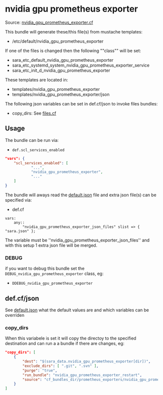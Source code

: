 
# nvidia gpu prometheus exporter

Source: [nvidia_gpu_prometheus_exporter.cf](/services/nvidia_gpu_prometheus_exporter.cf)

This bundle will generate these/this file(s) from mustache templates:

 * /etc/default/nvidia_gpu_prometheus_exporter

If one of the files is changed then the following ""class"" will be set:
 * sara_etc_default_nvidia_gpu_prometheus_exporter
 * sara_etc_systemd_system_nvidia_gpu_prometheus_exporter_service
 * sara_etc_init_d_nvidia_gpu_prometheus_exporter

These templates are located in:
 * templates/nvidia_gpu_prometheus_exporter
 * templates/nvidia_gpu_prometheus_exporter/json

The following json variables can be set in def.cf/json to invoke files bundles:
  * copy_dirs: See [files.cf](/masterfiles/lib/scl/files.cf)

## Usage

The bundle can be run via:
 * `def.scl_services_enabled`
```json
"vars": {
    "scl_services_enabled": [
            "...",
            "nvidia_gpu_prometheus_exporter",
            "..."
    ]
}
```

The bundle will aways read the [default.json](/templates/nvidia_gpu_prometheus_exporter/json/default.json) file
and extra json file(s) can be specified via:
 * def.cf
```
vars:
    any::
        "nvidia_gpu_prometheus_exporter_json_files" slist => { "sara.json" };
```

The variable must be ''nvidia_gpu_prometheus_exporter_json_files'' and with this setup 1 extra json file will be  merged.

### DEBUG

if you want to debug this bundle set the `DEBUG_nvidia_gpu_prometheus_exporter` class, eg:
 * `DDEBUG_nvidia_gpu_prometheus_exporter`

## def.cf/json

See [default.json](/templates/nvidia_gpu_prometheus_exporter/json/default.json) what the default values are and
which variables can be overriden

### copy_dirs

When this variabele is set it will copy the directoy to the specified destination and can run a a bundle
if there are changes, eg:
```json
"copy_dirs": [
    {
        "dest": "$(sara_data.nvidia_gpu_prometheus_exporter[dir])",
        "exclude_dirs": [ ".git", ".svn" ],
        "purge": "true",
        "run_bundle": "nvidia_gpu_prometheus_exporter_restart",
        "source": "cf_bundles_dir/prometheus_exporters/nvidia_gpu_prometheus_exporter-1.0"
    }
]
```
